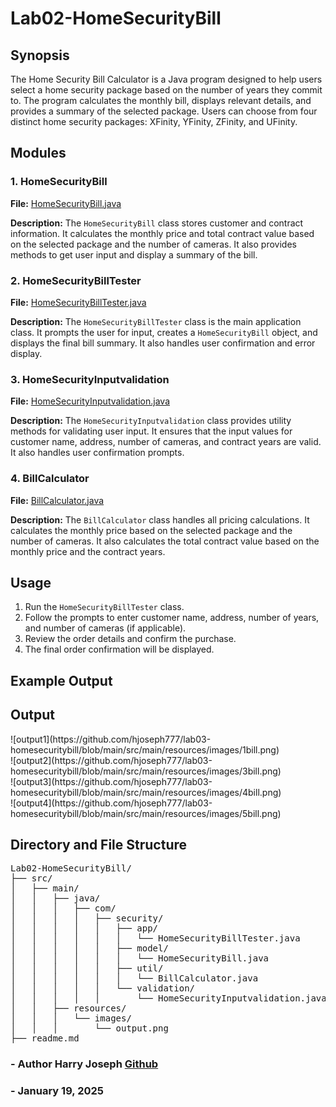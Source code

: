 # Lab02-HomeSecurityBill

## Synopsis
The Home Security Bill Calculator is a Java program designed to help users select a home security package based on the number of years they commit to. The program calculates the monthly bill, displays relevant details, and provides a summary of the selected package. Users can choose from four distinct home security packages: XFinity, YFinity, ZFinity, and UFinity.

## Modules

### 1. HomeSecurityBill
**File:** [HomeSecurityBill.java](src/main/java/com/security/model/HomeSecurityBill.java)

**Description:** 
The `HomeSecurityBill` class stores customer and contract information. It calculates the monthly price and total contract value based on the selected package and the number of cameras. It also provides methods to get user input and display a summary of the bill.

### 2. HomeSecurityBillTester
**File:** [HomeSecurityBillTester.java](src/main/java/com/security/app/HomeSecurityBillTester.java)

**Description:** 
The `HomeSecurityBillTester` class is the main application class. It prompts the user for input, creates a `HomeSecurityBill` object, and displays the final bill summary. It also handles user confirmation and error display.

### 3. HomeSecurityInputvalidation
**File:** [HomeSecurityInputvalidation.java](src/main/java/com/security/validation/HomeSecurityInputvalidation.java)

**Description:** 
The `HomeSecurityInputvalidation` class provides utility methods for validating user input. It ensures that the input values for customer name, address, number of cameras, and contract years are valid. It also handles user confirmation prompts.

### 4. BillCalculator
**File:** [BillCalculator.java](src/main/java/com/security/util/BillCalculator.java)

**Description:** 
The `BillCalculator` class handles all pricing calculations. It calculates the monthly price based on the selected package and the number of cameras. It also calculates the total contract value based on the monthly price and the contract years.

## Usage
1. Run the `HomeSecurityBillTester` class.
2. Follow the prompts to enter customer name, address, number of years, and number of cameras (if applicable).
3. Review the order details and confirm the purchase.
4. The final order confirmation will be displayed.

## Example Output



## Output
<div style="display: flex; flex-wrap: wrap;">
    <!-- First Row -->
    <div style="display: flex; width: 75%;">
![output1](https://github.com/hjoseph777/lab03-homesecuritybill/blob/main/src/main/resources/images/1bill.png)
![output2](https://github.com/hjoseph777/lab03-homesecuritybill/blob/main/src/main/resources/images/3bill.png)
    </div>
    <!-- Second Row -->
    <div style="display: flex; width: 75%;">
![output3](https://github.com/hjoseph777/lab03-homesecuritybill/blob/main/src/main/resources/images/4bill.png)
![output4](https://github.com/hjoseph777/lab03-homesecuritybill/blob/main/src/main/resources/images/5bill.png)
    </div>
</div>

## Directory and File Structure
<pre>
Lab02-HomeSecurityBill/
├── src/
│   ├── main/
│   │   ├── java/
│   │   │   ├── com/
│   │   │   │   ├── security/
│   │   │   │   │   ├── app/
│   │   │   │   │   │   └── HomeSecurityBillTester.java
│   │   │   │   │   ├── model/
│   │   │   │   │   │   └── HomeSecurityBill.java
│   │   │   │   │   ├── util/
│   │   │   │   │   │   └── BillCalculator.java
│   │   │   │   │   └── validation/
│   │   │   │   │       └── HomeSecurityInputvalidation.java
│   │   ├── resources/
│   │   │   └── images/
│   │   │       └── output.png
├── readme.md
</pre>

### - Author Harry Joseph [Github](https://github.com/hjoseph777)
### - January 19, 2025
